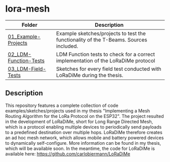 # lora-mesh

|Folder                                                       |Description                                                                 |
|-------------------------------------------------------------|----------------------------------------------------------------------------|
|[01_Example-Projects](/01_Example-Projects)|Example sketches/projects to test the functionality of the T-Beams. Sources included.|
|[02_LDM-Function-Tests](/02_LDM-Function-Tests)                |LDM Function tests to check for a correct implementation of the LoRaDiMe protocol|
|[03_LDM-Field-Tests](/03_LDM-Field-Tests)|Sketches for every field test conducted with LoRaDiMe during the thesis.|


## Description

This repository features a complete collection of code examples/sketches/projects used in my thesis "Implementing a Mesh Routing Algorithm for the LoRa Protocol on the ESP32". The project resulted in the development of LoRaDiMe, short for Long Range Directed Mesh, which is a protocol enabling multiple devices to periodically send payloads to a predefined destination over multiple hops. LoRaDiMe therefore creates an ad hoc mesh network, which allows mobile and battery powered devices to dynamically self-configure. More information can be found in my thesis, which will be available soon. In the meantime, the code for LoRaDiMe is available here: 
https://github.com/carlobiermann/LoRaDiMe




